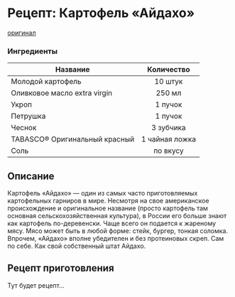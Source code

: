 # Рецепт: Картофель «Айдахо»
[оригинал](https://eda.ru/recepty/osnovnye-blyuda/kartofel-ajdaho-30625)

### Ингредиенты
| Название        	| Количество    |
| -------------   	|:-------------:|
| Молодой картофель 	| 10 штук 			|
| Оливковое масло extra virgin  			| 250 мл 		|
| Укроп		| 1 пучок 		|
| Петрушка            | 1 пучок  |
| Чеснок                               | 3 зубчика  |
| TABASCO® Оригинальный красный                                 | 1 чайная ложка    |
| Соль                         | по вкусу     |

## Описание
Картофель «Айдахо» — один из самых часто приготовляемых картофельных гарниров в мире. Несмотря на свое американское происхождение и оригинальное название (просто картофель там основная сельскохозяйственная культура), в России его больше знают как картофель по-деревенски. Чаще всего он подается к жареному мясу. Мясо может быть в любой форме: стейк, бургер, тонкая соломка. Впрочем, «Айдахо» вполне убедителен и без протеиновых скреп. Сам по себе. Как свой собственный штат Айдахо.
## Рецепт приготовления
Тут будет рецепт...

